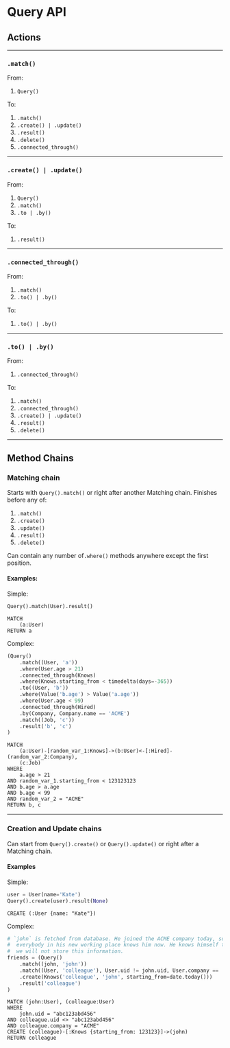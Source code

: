 # Query API

## Actions

---

### `.match()`

From:
1. `Query()`

To:
1. `.match()`
1. `.create() | .update()`
1. `.result()`
1. `.delete()`
1. `.connected_through()`

---

### `.create() | .update()`

From:
1. `Query()`
1. `.match()`
1. `.to | .by()`

To:
1. `.result()`

---

### `.connected_through()`

From:
1. `.match()`
1. `.to() | .by()`

To:
1. `.to() | .by()`

---

### `.to() | .by()`

From:
1. `.connected_through()`

To:
1. `.match()`
1. `.connected_through()`
1. `.create() | .update()`
1. `.result()`
1. `.delete()`

---

## Method Chains

### Matching chain

Starts with `Query().match()` or right after another Matching chain. Finishes
 before any of:
1. `.match()`
1. `.create()`
1. `.update()`
1. `.result()`
1. `.delete()`

Can contain any number of`.where()` methods anywhere except the first position.

#### Examples:

Simple:

```python
Query().match(User).result()
```

```cypher
MATCH
    (a:User)
RETURN a
```

Complex:

```python
(Query()
    .match((User, 'a'))
    .where(User.age > 21)
    .connected_through(Knows)
    .where(Knows.starting_from < timedelta(days=-365))
    .to((User, 'b'))
    .where(Value('b.age') > Value('a.age'))
    .where(User.age < 99)
    .connected_through(Hired)
    .by(Company, Company.name == 'ACME')
    .match((Job, 'c'))
    .result('b', 'c')
)
```

```cypher
MATCH
    (a:User)-[random_var_1:Knows]->(b:User)<-[:Hired]-(random_var_2:Company),
    (c:Job)
WHERE
    a.age > 21
AND random_var_1.starting_from < 123123123
AND b.age > a.age
AND b.age < 99
AND random_var_2 = "ACME"
RETURN b, c
```

---

### Creation and Update chains

Can start from `Query().create()` or `Query().update()` or right after a
 Matching chain.

#### Examples

Simple:

```python
user = User(name='Kate')
Query().create(user).result(None)
```

```cypher
CREATE (:User {name: "Kate"})
```

Complex:

```python
# `john` is fetched from database. He joined the ACME company today, so
#  everybody in his new working place knows him now. He knows himself too, but
#  we will not store this information.
friends = (Query()
    .match((john, 'john'))
    .match((User, 'colleague'), User.uid != john.uid, User.company == 'ACME')
    .create(Knows('colleague', 'john', starting_from=date.today()))
    .result('colleague')
)
```

```cypher
MATCH (john:User), (colleague:User)
WHERE
    john.uid = "abc123abd456"
AND colleague.uid <> "abc123abd456"
AND colleague.company = "ACME"
CREATE (colleague)-[:Knows {starting_from: 123123}]->(john)
RETURN colleague
```

